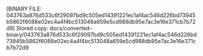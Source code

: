 [BINARY FILE: 043763a876d533c6f29097bd9c505ed14391221ec1af4ac546d226bd73945b5862f6088e02ec4a4f4bc513048a659e5cd988db95e7ac3e16e371cb7b72d9]
Stored copy: docs/converted-binary/043763a876d533c6f29097bd9c505ed14391221ec1af4ac546d226bd73945b5862f6088e02ec4a4f4bc513048a659e5cd988db95e7ac3e16e371cb7b72d9
